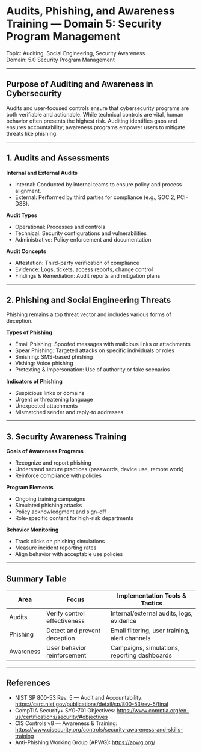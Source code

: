 # Audits, Phishing, and Awareness Training — Domain 5: Security Program Management

Topic: Auditing, Social Engineering, Security Awareness  
Domain: 5.0 Security Program Management

---

## Purpose of Auditing and Awareness in Cybersecurity

Audits and user-focused controls ensure that cybersecurity programs are both verifiable and actionable. While technical controls are vital, human behavior often presents the highest risk. Auditing identifies gaps and ensures accountability; awareness programs empower users to mitigate threats like phishing.

---

## 1. Audits and Assessments

**Internal and External Audits**
- Internal: Conducted by internal teams to ensure policy and process alignment.
- External: Performed by third parties for compliance (e.g., SOC 2, PCI-DSS).

**Audit Types**
- Operational: Processes and controls  
- Technical: Security configurations and vulnerabilities  
- Administrative: Policy enforcement and documentation  

**Audit Concepts**
- Attestation: Third-party verification of compliance  
- Evidence: Logs, tickets, access reports, change control  
- Findings & Remediation: Audit reports and mitigation plans

---

## 2. Phishing and Social Engineering Threats

Phishing remains a top threat vector and includes various forms of deception.

**Types of Phishing**
- Email Phishing: Spoofed messages with malicious links or attachments  
- Spear Phishing: Targeted attacks on specific individuals or roles  
- Smishing: SMS-based phishing  
- Vishing: Voice phishing  
- Pretexting & Impersonation: Use of authority or fake scenarios  

**Indicators of Phishing**
- Suspicious links or domains  
- Urgent or threatening language  
- Unexpected attachments  
- Mismatched sender and reply-to addresses

---

## 3. Security Awareness Training

**Goals of Awareness Programs**
- Recognize and report phishing  
- Understand secure practices (passwords, device use, remote work)  
- Reinforce compliance with policies  

**Program Elements**
- Ongoing training campaigns  
- Simulated phishing attacks  
- Policy acknowledgment and sign-off  
- Role-specific content for high-risk departments  

**Behavior Monitoring**
- Track clicks on phishing simulations  
- Measure incident reporting rates  
- Align behavior with acceptable use policies  

---

## Summary Table

| Area              | Focus                         | Implementation Tools & Tactics                 |
| ----------------- | ----------------------------- | -----------------------------------------------|
| Audits            | Verify control effectiveness  | Internal/external audits, logs, evidence       |
| Phishing          | Detect and prevent deception  | Email filtering, user training, alert channels |
| Awareness         | User behavior reinforcement   | Campaigns, simulations, reporting dashboards   |

---

## References

- NIST SP 800-53 Rev. 5 — Audit and Accountability: https://csrc.nist.gov/publications/detail/sp/800-53/rev-5/final  
- CompTIA Security+ SY0-701 Objectives: https://www.comptia.org/en-us/certifications/security/#objectives  
- CIS Controls v8 — Awareness & Training: https://www.cisecurity.org/controls/security-awareness-and-skills-training  
- Anti-Phishing Working Group (APWG): https://apwg.org/  